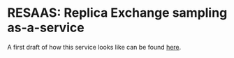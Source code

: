# RESAAS: Replica Exchange sampling as-a-service

A first draft of how this service looks like can be found [here](https://docs.google.com/document/d/1DcTozCzTmUbJbhQtj-tYSYvWHRpI2I_mOWS19BOutlk/edit?ts=5ff44579).
